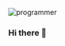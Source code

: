 
![programmer](https://user-images.githubusercontent.com/98194605/232784543-10ede231-555c-4c23-9339-1a90e018df43.gif)


### Hi there 👋

<!--
**FeNjK/FeNjK** is a ✨ _special_ ✨ repository because its `README.md` (this file) appears on your GitHub profile.

Here are some ideas to get you started:

- 🔭 I’m currently working on ...
- 🌱 I’m currently learning ...
- 👯 I’m looking to collaborate on ...
- 🤔 I’m looking for help with ...
- 💬 Ask me about ...
- 📫 How to reach me: ...
- 😄 Pronouns: ...
- ⚡ Fun fact: ...
-->

